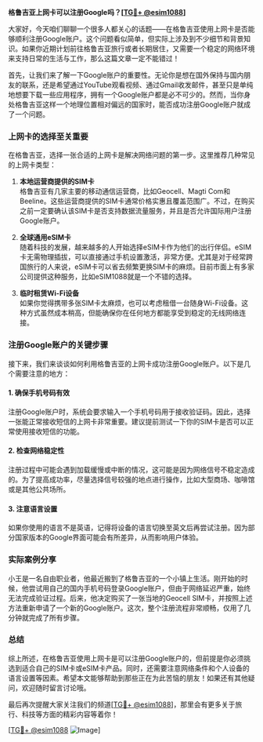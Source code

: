 **格鲁吉亚上网卡可以注册Google吗？[[TG💪+ @esim1088](https://t.me/s/esim1088)]**

大家好，今天咱们聊聊一个很多人都关心的话题——在格鲁吉亚使用上网卡是否能够顺利注册Google账户。这个问题看似简单，但实际上涉及到不少细节和背景知识。如果你近期计划前往格鲁吉亚旅行或者长期居住，又需要一个稳定的网络环境来支持日常的生活与工作，那么这篇文章一定不能错过！

首先，让我们来了解一下Google账户的重要性。无论你是想在国外保持与国内朋友的联系，还是希望通过YouTube观看视频、通过Gmail收发邮件，甚至只是单纯地想要下载一些应用程序，拥有一个Google账户都是必不可少的。然而，当你身处格鲁吉亚这样一个地理位置相对偏远的国家时，能否成功注册Google账户就成了一个问题。

### 上网卡的选择至关重要

在格鲁吉亚，选择一张合适的上网卡是解决网络问题的第一步。这里推荐几种常见的上网卡类型：

1. **本地运营商提供的SIM卡**  
   格鲁吉亚有几家主要的移动通信运营商，比如Geocell、Magti Com和Beeline。这些运营商提供的SIM卡通常价格实惠且覆盖范围广。不过，在购买之前一定要确认该SIM卡是否支持数据流量服务，并且是否允许国际用户注册Google账户。

2. **全球通用eSIM卡**  
   随着科技的发展，越来越多的人开始选择eSIM卡作为他们的出行伴侣。eSIM卡无需物理插拔，可以直接通过手机设置激活，非常方便。尤其是对于经常跨国旅行的人来说，eSIM卡可以省去频繁更换SIM卡的麻烦。目前市面上有多家公司提供这种服务，比如eSIM1088就是一个不错的选择。

3. **临时租赁Wi-Fi设备**  
   如果你觉得携带多张SIM卡太麻烦，也可以考虑租借一台随身Wi-Fi设备。这种方式虽然成本稍高，但能确保你在任何地方都能享受到稳定的无线网络连接。

### 注册Google账户的关键步骤

接下来，我们来谈谈如何利用格鲁吉亚的上网卡成功注册Google账户。以下是几个需要注意的地方：

#### 1. 确保手机号码有效
注册Google账户时，系统会要求输入一个手机号码用于接收验证码。因此，选择一张能正常接收短信的上网卡非常重要。建议提前测试一下你的SIM卡是否可以正常使用接收短信的功能。

#### 2. 检查网络稳定性
注册过程中可能会遇到加载缓慢或中断的情况，这可能是因为网络信号不稳定造成的。为了提高成功率，尽量选择信号较强的地点进行操作，比如大型商场、咖啡馆或是其他公共场所。

#### 3. 注意语言设置
如果你使用的语言不是英语，记得将设备的语言切换至英文后再尝试注册。因为部分国家版本的Google界面可能会有所差异，从而影响用户体验。

### 实际案例分享

小王是一名自由职业者，他最近搬到了格鲁吉亚的一个小镇上生活。刚开始的时候，他尝试用自己的国内手机号码登录Google账户，但由于网络延迟严重，始终无法完成验证过程。后来，他决定购买了一张当地的Geocell SIM卡，并按照上述方法重新申请了一个新的Google账户。这次，整个注册流程非常顺畅，仅用了几分钟就完成了所有步骤。

### 总结

综上所述，在格鲁吉亚使用上网卡是可以注册Google账户的，但前提是你必须挑选到适合自己的SIM卡或eSIM卡产品。同时，还需要注意网络条件和个人设备的语言设置等因素。希望本文能够帮助到那些正在为此苦恼的朋友！如果还有其他疑问，欢迎随时留言讨论哦。

最后再次提醒大家关注我们的频道[[TG💪+ @esim1088](https://t.me/s/esim1088)]，那里会有更多关于旅行、科技等方面的精彩内容等着你！  

[[TG💪+ @esim1088](https://t.me/s/esim1088) ![Image](https://i.postimg.cc/4NQfJmqS/Snipaste-2025-05-13-00-14-12.png)]